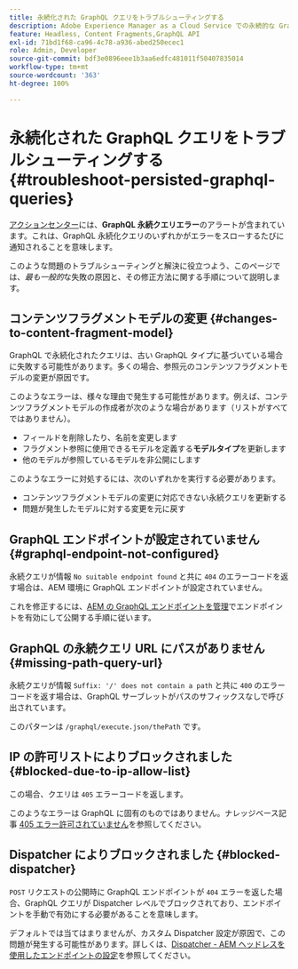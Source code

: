 ```yaml
---
title: 永続化された GraphQL クエリをトラブルシューティングする
description: Adobe Experience Manager as a Cloud Service での永続的な GraphQL クエリの問題をトラブルシューティングする方法を説明します。
feature: Headless, Content Fragments,GraphQL API
exl-id: 71bd1f68-ca96-4c78-a936-abed250ecec1
role: Admin, Developer
source-git-commit: bdf3e0896eee1b3aa6edfc481011f50407835014
workflow-type: tm+mt
source-wordcount: '363'
ht-degree: 100%

---
```


# 永続化された GraphQL クエリをトラブルシューティングする {#troubleshoot-persisted-graphql-queries}

[アクションセンター](/help/operations/actions-center.md)には、**GraphQL 永続クエリエラー**&#x200B;のアラートが含まれています。これは、GraphQL 永続化クエリのいずれかがエラーをスローするたびに通知されることを意味します。

このような問題のトラブルシューティングと解決に役立つよう、このページでは、*最も一般的*&#x200B;な失敗の原因と、その修正方法に関する手順について説明します。

## コンテンツフラグメントモデルの変更 {#changes-to-content-fragment-model}

GraphQL で永続化されたクエリは、古い GraphQL タイプに基づいている場合に失敗する可能性があります。多くの場合、参照元のコンテンツフラグメントモデルの変更が原因です。

このようなエラーは、様々な理由で発生する可能性があります。例えば、コンテンツフラグメントモデルの作成者が次のような場合があります（リストがすべてではありません）。

* フィールドを削除したり、名前を変更します
* フラグメント参照に使用できるモデルを定義する&#x200B;**モデルタイプ**&#x200B;を更新します
* 他のモデルが参照しているモデルを非公開にします

このようなエラーに対処するには、次のいずれかを実行する必要があります。

* コンテンツフラグメントモデルの変更に対応できない永続クエリを更新する
* 問題が発生したモデルに対する変更を元に戻す

## GraphQL エンドポイントが設定されていません {#graphql-endpoint-not-configured}

永続クエリが情報 `No suitable endpoint found` と共に `404` のエラーコードを返す場合は、AEM 環境に GraphQL エンドポイントが設定されていません。

これを修正するには、[AEM の GraphQL エンドポイントを管理](/help/headless/graphql-api/graphql-endpoint.md)でエンドポイントを有効にして公開する手順に従います。

## GraphQL の永続クエリ URL にパスがありません {#missing-path-query-url}

永続クエリが情報 `Suffix: '/' does not contain a path` と共に `400` のエラーコードを返す場合は、GraphQL サーブレットがパスのサフィックスなしで呼び出されています。

このパターンは `/graphql/execute.json/thePath` です。

## IP の許可リストによりブロックされました {#blocked-due-to-ip-allow-list}

この場合、クエリは `405` エラーコードを返します。

このようなエラーは GraphQL に固有のものではありません。ナレッジベース記事 [405 エラー許可されていません](https://experienceleague.adobe.com/ja/docs/experience-cloud-kcs/kbarticles/ka-20824)を参照してください。

## Dispatcher によりブロックされました {#blocked-dispatcher}

`POST` リクエストの公開時に GraphQL エンドポイントが `404` エラーを返した場合、GraphQL クエリが Dispatcher レベルでブロックされており、エンドポイントを手動で有効にする必要があることを意味します。

デフォルトでは当てはまりませんが、カスタム Dispatcher 設定が原因で、この問題が発生する可能性があります。詳しくは、[Dispatcher - AEM ヘッドレスを使用したエンドポイントの設定](/help/headless/deployment/dispatcher.md)を参照してください。
